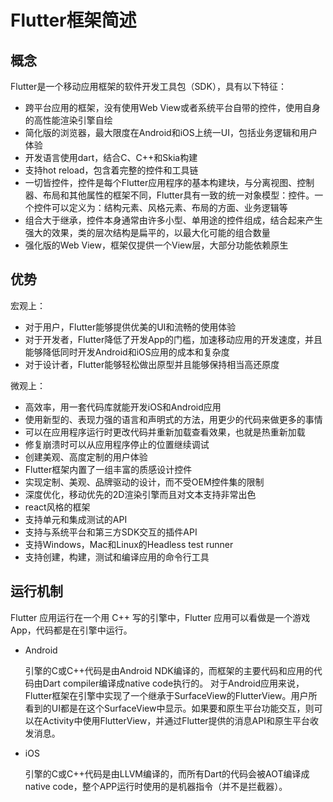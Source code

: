 # Flutter框架简述
## 概念

Flutter是一个移动应用框架的软件开发工具包（SDK），具有以下特征：

- 跨平台应用的框架，没有使用Web View或者系统平台自带的控件，使用自身的高性能渲染引擎自绘
- 简化版的浏览器，最大限度在Android和iOS上统一UI，包括业务逻辑和用户体验
- 开发语言使用dart，结合C、C++和Skia构建
- 支持hot reload，包含着完整的控件和工具链
- 一切皆控件，控件是每个Flutter应用程序的基本构建块，与分离视图、控制器、布局和其他属性的框架不同，Flutter具有一致的统一对象模型：控件。一个控件可以定义为：结构元素、风格元素、布局的方面、业务逻辑等
- 组合大于继承，控件本身通常由许多小型、单用途的控件组成，结合起来产生强大的效果，类的层次结构是扁平的，以最大化可能的组合数量
- 强化版的Web View，框架仅提供一个View层，大部分功能依赖原生

## 优势

宏观上：

- 对于用户，Flutter能够提供优美的UI和流畅的使用体验
- 对于开发者，Flutter降低了开发App的门槛，加速移动应用的开发速度，并且能够降低同时开发Android和iOS应用的成本和复杂度
- 对于设计者，Flutter能够轻松做出原型并且能够保持相当高还原度

微观上：

- 高效率，用一套代码库就能开发iOS和Android应用
- 使用新型的、表现力强的语言和声明式的方法，用更少的代码来做更多的事情
- 可以在应用程序运行时更改代码并重新加载查看效果，也就是热重新加载
- 修复崩溃时可以从应用程序停止的位置继续调试
- 创建美观、高度定制的用户体验
- Flutter框架内置了一组丰富的质感设计控件
- 实现定制、美观、品牌驱动的设计，而不受OEM控件集的限制
- 深度优化，移动优先的2D渲染引擎而且对文本支持非常出色
- react风格的框架
- 支持单元和集成测试的API
- 支持与系统平台和第三方SDK交互的插件API
- 支持Windows，Mac和Linux的Headless test runner
- 支持创建，构建，测试和编译应用的命令行工具

## 运行机制

Flutter 应用运行在一个用 C++ 写的引擎中，Flutter 应用可以看做是一个游戏App，代码都是在引擎中运行。

- Android

    引擎的C或C++代码是由Android NDK编译的，而框架的主要代码和应用的代码由Dart compiler编译成native code执行的。
    对于Android应用来说，Flutter框架在引擎中实现了一个继承于SurfaceView的FlutterView。用户所看到的UI都是在这个SurfaceView中显示。如果要和原生平台功能交互，则可以在Activity中使用FlutterView，并通过Flutter提供的消息API和原生平台收发消息。
    
- iOS

    引擎的C或C++代码是由LLVM编译的，而所有Dart的代码会被AOT编译成native code，整个APP运行时使用的是机器指令（并不是拦截器）。

